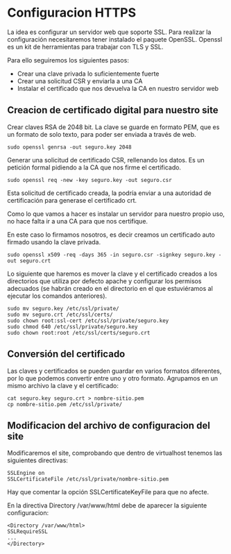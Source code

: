 # Configuracion HTTPS

La idea es configurar un servidor web que soporte SSL. Para realizar la configuración necesitaremos tener instalado el paquete OpenSSL. Openssl es un kit de herramientas para trabajar con TLS y SSL.

Para ello seguiremos los siguientes pasos:
* Crear una clave privada lo suficientemente fuerte
* Crear una solicitud CSR y enviarla a una CA
* Instalar el certificado que nos devuelva la CA en nuestro servidor web


## Creacion de certificado digital para nuestro site

Crear claves RSA de 2048 bit. La clave se guarde en formato PEM, que es un formato de solo texto,
para poder ser enviada a través de web.

```
sudo openssl genrsa -out seguro.key 2048
```
Generar una solicitud de certificado CSR, rellenando los datos. Es un petición formal pidiendo
a la CA que nos firme el certificado.
```
sudo openssl req -new -key seguro.key -out seguro.csr
```
Esta solicitud de certificado creada, la podría enviar a una autoridad de certificación para generase el
certificado crt. 

Como lo que vamos a hacer es instalar un servidor para nuestro propio uso, no hace falta ir a una CA
para que nos certifique.

En este caso lo firmamos nosotros, es decir creamos un certificado auto firmado usando
la clave privada.
```
sudo openssl x509 -req -days 365 -in seguro.csr -signkey seguro.key -out seguro.crt
```
Lo siguiente que haremos es mover la clave y el certificado creados a los directorios que utiliza por
defecto apache y configurar los permisos adecuados (se habrán creado en el directorio en el que
estuviéramos al ejecutar los comandos anteriores).
```
sudo mv seguro.key /etc/ssl/private/
sudo mv seguro.crt /etc/ssl/certs/
sudo chown root:ssl-cert /etc/ssl/private/seguro.key
sudo chmod 640 /etc/ssl/private/seguro.key
sudo chown root:root /etc/ssl/certs/seguro.crt 
```
## Conversión del certificado

Las claves y certificados se pueden guardar en varios formatos diferentes, por lo que podemos 
convertir entre uno y otro formato. Agrupamos en un mismo archivo la clave y el certificado:

```
cat seguro.key seguro.crt > nombre-sitio.pem
cp nombre-sitio.pem /etc/ssl/private/
```
## Modificacion del archivo de configuracion del site

Modificaremos el site, comprobando que dentro de virtualhost tenemos las siguientes
directivas:
```
SSLEngine on
SSLCertificateFile /etc/ssl/private/nombre-sitio.pem
```
Hay que comentar la opción SSLCertificateKeyFile para que no afecte.

En la directiva Directory /var/www/html debe de aparecer la siguiente configuracion:
```
<Directory /var/www/html>
SSLRequireSSL
...
</Directory>
```
